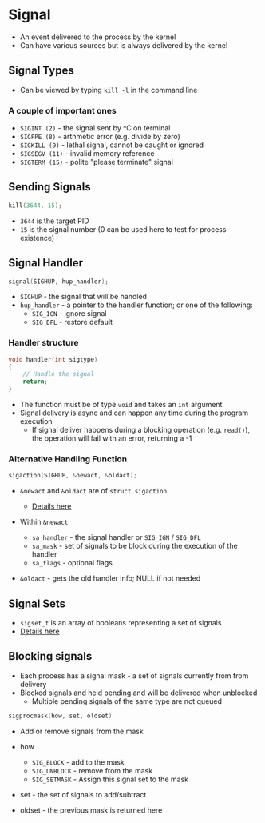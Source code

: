# Signal
- An event delivered to the process by the kernel
- Can have various sources but is always delivered by the kernel

## Signal Types

- Can be viewed by typing `kill -l` in the command line

### A couple of important ones

- `SIGINT (2)` - the signal sent by ^C on terminal
- `SIGFPE (8)` - arthmetic error (e.g. divide by zero)
- `SIGKILL (9)` - lethal signal, cannot be caught or ignored
- `SIGSEGV (11)` - invalid memory reference
- `SIGTERM (15)` - polite "please terminate" signal

## Sending Signals

```c
kill(3644, 15);
```

- `3644` is the target PID
- `15` is the signal number (0 can be used here to test for process existence)

## Signal Handler

```c
signal(SIGHUP, hup_handler);
```

- `SIGHUP` - the signal that will be handled
- `hup_handler` - a pointer to the handler function; or one of the following:
    - `SIG_IGN` - ignore signal
    - `SIG_DFL` - restore default

### Handler structure
```c
void handler(int sigtype)
{
    // Handle the signal
    return;
}
```

- The function must be of type `void` and takes an `int` argument
- Signal delivery is async and can happen any time during the program execution
    - If signal deliver happens during a blocking operation (e.g. `read()`),
    the operation will fail with an error, returning a -1

### Alternative Handling Function

```c
sigaction(SIGHUP, &newact, &oldact);
```

- `&newact` and `&oldact` are of `struct sigaction`
    - [Details here](https://www.man7.org/linux/man-pages/man2/sigaction.2.html)

- Within `&newact`
    - `sa_handler` - the signal handler or `SIG_IGN` / `SIG_DFL`
    - `sa_mask` - set of signals to be block during the execution of the handler
    - `sa_flags` - optional flags

- `&oldact` - gets the old handler info; NULL if not needed

## Signal Sets

- `sigset_t` is an array of booleans representing a set of signals
- [Details here](https://www.gnu.org/software/libc/manual/html_node/Signal-Sets.html)

## Blocking signals

- Each process has a signal mask - a set of signals currently from from delivery
- Blocked signals and held pending and will be delivered when unblocked
    - Multiple pending signals of the same type are not queued

```c
sigprocmask(how, set, oldset)
```
- Add or remove signals from the mask

- how
    - `SIG_BLOCK` - add to the mask
    - `SIG_UNBLOCK` - remove from the mask
    - `SIG_SETMASK` - Assign this signal set to the mask

- set - the set of signals to add/subtract
- oldset - the previous mask is returned here
